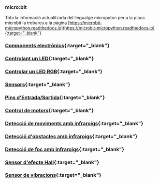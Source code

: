 ### micro:bit

Tota la informació actualitzada del lleguatge micropyton per a la placa microbit la trobareu a la pàgina [https://microbit-micropython.readthedocs.io](https://microbit-micropython.readthedocs.io){:target="_blank"}

### [Components electrònics](electronica/electronica.md){:target="_blank"}

### [Controlant un LED](led/led.md){:target="_blank"}

### [Controlar un LED RGB](led/rgb.md){:target="_blank"}

### [Sensors](ldr/ldr.md){:target="_blank"}

### [Pins d'Entrada/Sortida](pins/pins.md){:target="_blank"}

### [Control de motors](motor/motors.md){:target="_blank"}

### [Detecció de moviments amb infraroigs](ir/pir/pir.md){:target="_blank"}

### [Detecció d'obstacles amb infraroigs](ir/ir_obstacle/ir_obstacle.md){:target="_blank"}

### [Detecció de foc amb infraroigs](ir/flame/flame.md){:target="_blank"}

### [Sensor d'efecte Hall](hall/hall.md){:target="_blank"}

### [Sensor de vibracions](shock/shock.md){:target="_blank"}





